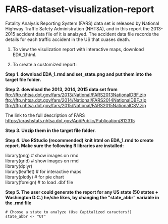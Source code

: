 # FARS-dataset-visualization-report

Fatality Analysis Reporting System (FARS) data set is released by National Highway Traffic Safety Administration (NHTSA), and in this report the 2013-2015 accident data file of it is analzyed. The accident data file records the details for each traffic accident in the US that cuases death.

1. To view the visulization report with interactive maps, download EDA_1.html.

2. To create a customized report:

**Step 1. download EDA_1.rmd and set_state.png and put them into the target file folder.**  

**Step 2. download the 2013, 2014, 2015 data set from**  
ftp://ftp.nhtsa.dot.gov/fars/2013/National/FARS2013NationalDBF.zip  
ftp://ftp.nhtsa.dot.gov/fars/2014/National/FARS2014NationalDBF.zip  
ftp://ftp.nhtsa.dot.gov/fars/2015/National/FARS2015NationalCSV.zip

The link to the full description of FARS  
https://crashstats.nhtsa.dot.gov/Api/Public/Publication/812315  

**Step 3. Unzip them in the target file folder.**  

**Step 4. Use RStudio (recommended) knit html on EDA_1.rmd to create report. Make sure the following R libraries are installed:**  

library(png)       # show images on rmd  
library(grid)      # show images on rmd  
library(dplyr)  
library(leaflet)   # for interactive maps  
library(plotly)    # for pie chart  
library(foreign)   # to load .dbf file  

**Step 5. The user could generate the report for any US state (50 states + Washington D.C.) he/she likes, by changing the "state_abbr" variable in the .rmd file**
```{r}
# Choose a state to analyze (Use Capitalized caracters!)
state_abbr <- "UT"
```
